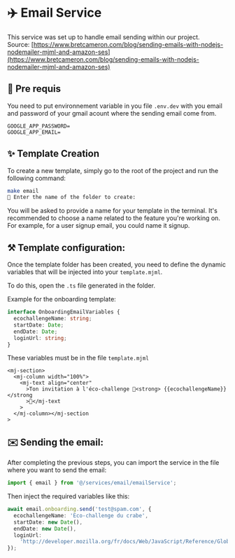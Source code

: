# ✈️ Email Service

This service was set up to handle email sending within our project.  
Source: [https://www.bretcameron.com/blog/sending-emails-with-nodejs-nodemailer-mjml-and-amazon-ses](https://www.bretcameron.com/blog/sending-emails-with-nodejs-nodemailer-mjml-and-amazon-ses)

## 📂 Pre requis

You need to put environnement variable in you file `.env.dev` with you email and password of your gmail acount where the sending email come from.

```
GOOGLE_APP_PASSWORD=
GOOGLE_APP_EMAIL=
```

## ✨ Template Creation

To create a new template, simply go to the root of the project and run the following command:

```sh
make email
📁 Enter the name of the folder to create:
```

You will be asked to provide a name for your template in the terminal.
It's recommended to choose a name related to the feature you're working on.
For example, for a user signup email, you could name it signup.

## ⚒️ Template configuration:

Once the template folder has been created, you need to define the dynamic variables that will be injected into your `template.mjml`.

To do this, open the `.ts` file generated in the folder.

Example for the onboarding template:

```ts
interface OnboardingEmailVariables {
  ecochallengeName: string;
  startDate: Date;
  endDate: Date;
  loginUrl: string;
}
```

These variables must be in the file `template.mjml`

```mjml
<mj-section>
  <mj-column width="100%">
    <mj-text align="center"
      >Ton invitation à l'éco-challenge 🦀<strong> {{ecochallengeName}} </strong
      >🦀</mj-text
    >
  </mj-column></mj-section
>
```

## ✉️ Sending the email:

After completing the previous steps, you can import the service in the file where you want to send the email:

```ts
import { email } from '@/services/email/emailService';
```

Then inject the required variables like this:

```ts
await email.onboarding.send('test@spam.com', {
  ecochallengeName: 'Eco-challenge du crabe',
  startDate: new Date(),
  endDate: new Date(),
  loginUrl:
    'http://developer.mozilla.org/fr/docs/Web/JavaScript/Reference/Global_Objects/Date',
});
```
